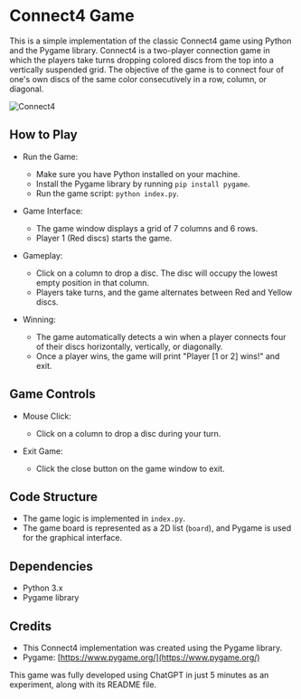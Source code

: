 # Connect4 Game

This is a simple implementation of the classic Connect4 game using Python and the Pygame library. Connect4 is a two-player connection game in which the players take turns dropping colored discs from the top into a vertically suspended grid. The objective of the game is to connect four of one's own discs of the same color consecutively in a row, column, or diagonal.

<img src="https://github.com/ThibautMilville/Connect4_Game/assets/87717065/bc7a9791-9b53-4343-8a9c-2cd768bef563" alt="Connect4" />

## How to Play

- Run the Game:
  - Make sure you have Python installed on your machine.
  - Install the Pygame library by running `pip install pygame`.
  - Run the game script: `python index.py`.

- Game Interface:
  - The game window displays a grid of 7 columns and 6 rows.
  - Player 1 (Red discs) starts the game.

- Gameplay:
  - Click on a column to drop a disc. The disc will occupy the lowest empty position in that column.
  - Players take turns, and the game alternates between Red and Yellow discs.

- Winning:
  - The game automatically detects a win when a player connects four of their discs horizontally, vertically, or diagonally.
  - Once a player wins, the game will print "Player [1 or 2] wins!" and exit.

## Game Controls

- Mouse Click:
  - Click on a column to drop a disc during your turn.

- Exit Game:
  - Click the close button on the game window to exit.

## Code Structure

- The game logic is implemented in `index.py`.
- The game board is represented as a 2D list (`board`), and Pygame is used for the graphical interface.

## Dependencies

- Python 3.x
- Pygame library

## Credits

- This Connect4 implementation was created using the Pygame library.
- Pygame: [https://www.pygame.org/](https://www.pygame.org/)

This game was fully developed using ChatGPT in just 5 minutes as an experiment, along with its README file.
